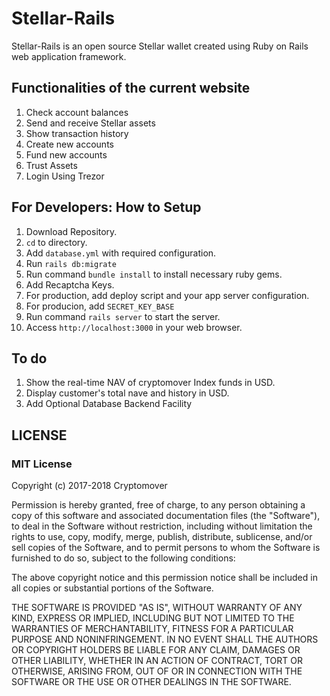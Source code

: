 # Stellar-Rails  
Stellar-Rails is an open source Stellar wallet created using Ruby on Rails web application framework. 

## Functionalities of the current website  
  1. Check account balances  
  2. Send and receive Stellar assets  
  3. Show transaction history  
  4. Create new accounts  
  5. Fund new accounts  
  6. Trust Assets  
  7. Login Using Trezor
  
## For Developers: How to Setup
  1. Download Repository.  
  2. `cd` to directory.  
  3. Add `database.yml` with required configuration.  
  4. Run `rails db:migrate`  
  5. Run command `bundle install` to install necessary ruby gems.   
  6. Add Recaptcha Keys.  
  7. For production, add deploy script and your app server configuration.  
  8. For producion, add `SECRET_KEY_BASE`  
  9. Run command `rails server` to start the server.  
  10. Access `http://localhost:3000` in your web browser.  
  
## To do
  1. Show the real-time NAV of cryptomover Index funds in USD.  
  2. Display customer's total nave and history in USD.  
  3. Add Optional Database Backend Facility  

## LICENSE

### MIT License

Copyright (c) 2017-2018 Cryptomover

Permission is hereby granted, free of charge, to any person obtaining a copy
of this software and associated documentation files (the "Software"), to deal
in the Software without restriction, including without limitation the rights
to use, copy, modify, merge, publish, distribute, sublicense, and/or sell
copies of the Software, and to permit persons to whom the Software is
furnished to do so, subject to the following conditions:

The above copyright notice and this permission notice shall be included in all
copies or substantial portions of the Software.

THE SOFTWARE IS PROVIDED "AS IS", WITHOUT WARRANTY OF ANY KIND, EXPRESS OR
IMPLIED, INCLUDING BUT NOT LIMITED TO THE WARRANTIES OF MERCHANTABILITY,
FITNESS FOR A PARTICULAR PURPOSE AND NONINFRINGEMENT. IN NO EVENT SHALL THE
AUTHORS OR COPYRIGHT HOLDERS BE LIABLE FOR ANY CLAIM, DAMAGES OR OTHER
LIABILITY, WHETHER IN AN ACTION OF CONTRACT, TORT OR OTHERWISE, ARISING FROM,
OUT OF OR IN CONNECTION WITH THE SOFTWARE OR THE USE OR OTHER DEALINGS IN THE
SOFTWARE.
